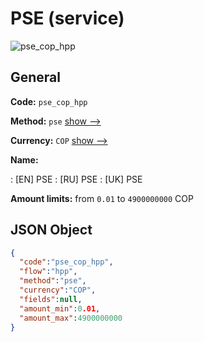 
# PSE (service) 
![pse_cop_hpp](https://static.openfintech.io/payment_methods/pse_cop_hpp/logo.svg?w=400&c=v0.59.26#w200)  

## General 
 
**Code:** `pse_cop_hpp` 
 
**Method:** `pse` 
 [show -->](/payment-methods/pse/) 
 
**Currency:** `COP` [show -->](/currencies/COP/) 
 
**Name:** 
 
:	[EN] PSE 
:	[RU] PSE 
:	[UK] PSE 
 
**Amount limits:** from `0.01` to `4900000000` COP 

## JSON Object 

```json
{
  "code":"pse_cop_hpp",
  "flow":"hpp",
  "method":"pse",
  "currency":"COP",
  "fields":null,
  "amount_min":0.01,
  "amount_max":4900000000
}
```  
